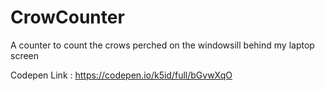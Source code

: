 # CrowCounter

A counter to count the crows perched on the windowsill behind my laptop screen

Codepen Link : https://codepen.io/k5id/full/bGvwXqO
